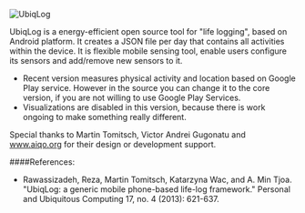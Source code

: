 ![UbiqLog](https://raw.github.com/Rezar/Ubiqlog/ma/res/drawable-hdpi/logo.png) 

UbiqLog is a energy-efficient open source tool for "life logging", based on Android platform. It creates a JSON file per day that contains all activities within the device. It is flexible mobile sensing tool, enable users configure its sensors and add/remove new sensors to it.

-	Recent version measures physical activity and location based on Google Play service. However in the source you can change it to the core version, if you are not willing to use Google Play Services. 
-	Visualizations are disabled in this version, because there is work ongoing to make something really different.

Special thanks to Martin Tomitsch, Victor Andrei Gugonatu and www.aiqo.org for their design or development support. 

####References:
- Rawassizadeh, Reza, Martin Tomitsch, Katarzyna Wac, and A. Min Tjoa. "UbiqLog: a generic mobile phone-based life-log framework." Personal and Ubiquitous Computing 17, no. 4 (2013): 621-637.